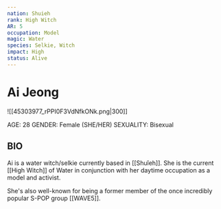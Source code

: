 ```yaml
---
nation: Shuieh
rank: High Witch
AR: 5
occupation: Model
magic: Water
species: Selkie, Witch
impact: High
status: Alive
---
```

# Ai Jeong

![[45303977_rPPI0F3VdNfkONk.png|300]]

AGE: 28
GENDER: Female (SHE/HER)
SEXUALITY: Bisexual
## BIO

Ai is a water witch/selkie currently based in [[Shuǐeh]]. She is the current [[High Witch]] of Water in conjunction with her daytime occupation as a model and activist. 

She's also well-known for being a former member of the once incredibly popular S-POP group [[WAVE5]].